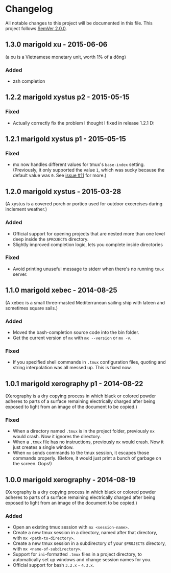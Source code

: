 # Changelog
All notable changes to this project will be documented in this file.
This project follows [SemVer 2.0.0](http://www.semver.org).

## 1.3.0 marigold xu - 2015-06-06
(a xu is a Vietnamese monetary unit, worth 1% of a dông)

### Added
- zsh completion

## 1.2.2 marigold xystus p2 - 2015-05-15

### Fixed
- Actually correctly fix the problem I thought I fixed in release 1.2.1 D:

## 1.2.1 marigold xystus p1 - 2015-05-15

### Fixed
- mx now handles different values for tmux's `base-index` setting. (Previously,
  it only supported the value `1`, which was sucky because the default value was
  `0`. See [issue #11](https://github.com/demands/mx/issues/11) for more.)

## 1.2.0 marigold xystus - 2015-03-28
(A xystus is a covered porch or portico used for outdoor excercises during inclement weather.)

### Added
- Official support for opening projects that are nested more than one level deep inside the `$PROJECTS` directory.
- Slightly improved completion logic, lets you complete inside directories

### Fixed
- Avoid printing unuseful message to stderr when there's no running `tmux` server.

## 1.1.0 marigold xebec - 2014-08-25
(A xebec is a small three-masted Mediterranean sailing ship with lateen and sometimes square sails.)

### Added
- Moved the bash-completion source code into the bin folder.
- Get the current version of `mx` with `mx --version` or `mx -v`.

### Fixed
- If you specified shell commands in `.tmux` configuration files, quoting and string interpolation was all messed up. This is fixed now.

## 1.0.1 marigold xerography p1 - 2014-08-22
(Xerography is a dry copying process in which black or colored powder adheres to parts of a surface remaining electrically charged after being exposed to light from an image of the document to be copied.)

### Fixed
- When a directory named `.tmux` is in the project folder, previously `mx` would crash. Now it ignores the directory.
- When a `.tmux` file has no instructions, previously `mx` would crash. Now it just creates a single window.
- When `mx` sends commands to the tmux session, it escapes those commands properly. (Before, it would just print a bunch of garbage on the screen. Oops!)

## 1.0.0 marigold xerography - 2014-08-19
(Xerography is a dry copying process in which black or colored powder adheres to parts of a surface remaining electrically charged after being exposed to light from an image of the document to be copied.)

### Added
- Open an existing tmux session with `mx <session-name>`.
- Create a new tmux session in a directory, named after that directory, with `mx <path-to-directory>`.
- Create a new tmux session in a subdirectory of your `$PROJECTS` directory, with `mx <name-of-subdirectory>`.
- Support for `ini`-formatted `.tmux` files in a project directory, to automatically set up windows and change session names for you.
- Official support for bash `3.2.x` - `4.3.x`.

